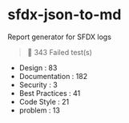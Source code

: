 # sfdx-json-to-md
Report generator for SFDX logs

 
> :no_entry_sign: 343 Failed test(s)
- Design : 83
- Documentation : 182
- Security : 3
- Best Practices : 41
- Code Style : 21
- problem : 13